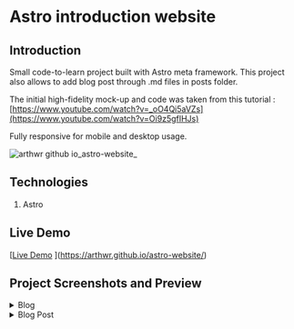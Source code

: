 # Astro introduction website

## Introduction

Small code-to-learn project built with Astro meta framework. This project also allows to add blog post through .md files in posts folder. 

The initial high-fidelity mock-up and code was taken from this tutorial : [https://www.youtube.com/watch?v=_oO4Qi5aVZs](https://www.youtube.com/watch?v=Oi9z5gfIHJs)

Fully responsive for mobile and desktop usage. 

![arthwr github io_astro-website_](https://github.com/Arthwr/astro-website/assets/132221421/3832f499-7d5e-4639-8ad5-97826861e5e0)

## Technologies

1. Astro 

## Live Demo

[[Live Demo]([https://arthwr.github.io/manage-landing-page/](https://arthwr.github.io/bank-modern-app/))
](https://arthwr.github.io/astro-website/)

## Project Screenshots and Preview
<details>
  <summary>Blog</summary>
![arthwr github io_astro-website_blog_](https://github.com/Arthwr/astro-website/assets/132221421/fec39b89-0767-4330-9e54-6b84befcaa90)

</details>


<details>
  <summary>Blog Post</summary>
![arthwr github io_astro-website_astro-1-0_ (1)](https://github.com/Arthwr/astro-website/assets/132221421/1a308230-4f8e-46e5-90a3-def88466c20b)

</details>
